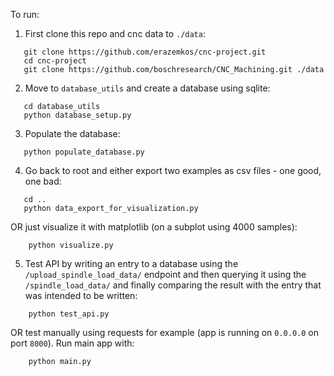 To run:

1. First clone this repo and cnc data to `./data`:

```
   git clone https://github.com/erazemkos/cnc-project.git
   cd cnc-project
   git clone https://github.com/boschresearch/CNC_Machining.git ./data
```

2. Move to `database_utils` and create a database using sqlite:

```
   cd database_utils
   python database_setup.py
```

3. Populate the database:

```
   python populate_database.py
```

4. Go back to root and either export two examples as csv files - one good, one bad:

```
   cd ..
   python data_export_for_visualization.py
```

OR just visualize it with matplotlib (on a subplot using 4000 samples):

```
    python visualize.py
```

5. Test API by writing an entry to a database using the `/upload_spindle_load_data/` endpoint and then querying it
using the `/spindle_load_data/` and finally comparing the result with the entry that was intended to be written:

```
    python test_api.py
```

OR test manually using requests for example (app is running on `0.0.0.0` on port `8000`). Run main app with:

```
    python main.py
```
